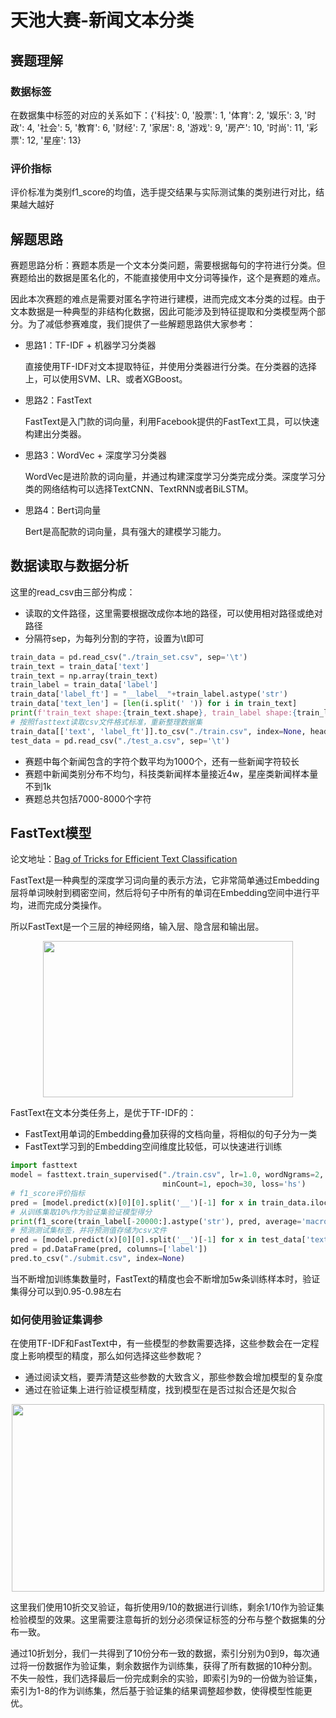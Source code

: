 # 天池大赛-新闻文本分类

## 赛题理解
### 数据标签

在数据集中标签的对应的关系如下：{'科技': 0, '股票': 1, '体育': 2, '娱乐': 3, '时政': 4, '社会': 5, '教育': 6, '财经': 7, '家居': 8, '游戏': 9, '房产': 10, '时尚': 11, '彩票': 12, '星座': 13}

### 评价指标

评价标准为类别f1_score的均值，选手提交结果与实际测试集的类别进行对比，结果越大越好

## 解题思路

赛题思路分析：赛题本质是一个文本分类问题，需要根据每句的字符进行分类。但赛题给出的数据是匿名化的，不能直接使用中文分词等操作，这个是赛题的难点。

因此本次赛题的难点是需要对匿名字符进行建模，进而完成文本分类的过程。由于文本数据是一种典型的非结构化数据，因此可能涉及到特征提取和分类模型两个部分。为了减低参赛难度，我们提供了一些解题思路供大家参考：

- 思路1：TF-IDF + 机器学习分类器
  
  直接使用TF-IDF对文本提取特征，并使用分类器进行分类。在分类器的选择上，可以使用SVM、LR、或者XGBoost。

- 思路2：FastText

  FastText是入门款的词向量，利用Facebook提供的FastText工具，可以快速构建出分类器。

- 思路3：WordVec + 深度学习分类器

  WordVec是进阶款的词向量，并通过构建深度学习分类完成分类。深度学习分类的网络结构可以选择TextCNN、TextRNN或者BiLSTM。

- 思路4：Bert词向量

  Bert是高配款的词向量，具有强大的建模学习能力。

## 数据读取与数据分析

这里的read_csv由三部分构成：

- 读取的文件路径，这里需要根据改成你本地的路径，可以使用相对路径或绝对路径
- 分隔符sep，为每列分割的字符，设置为\t即可

```python
train_data = pd.read_csv("./train_set.csv", sep='\t')
train_text = train_data['text']
train_text = np.array(train_text)
train_label = train_data['label']
train_data['label_ft'] = "__label__"+train_label.astype('str')
train_data['text_len'] = [len(i.split(' ')) for i in train_text]
print(f'train_text shape:{train_text.shape}, train_label shape:{train_label.shape}')
# 按照fasttext读取csv文件格式标准，重新整理数据集
train_data[['text', 'label_ft']].to_csv("./train.csv", index=None, header=None, sep='\t')
test_data = pd.read_csv("./test_a.csv", sep='\t')
```

- 赛题中每个新闻包含的字符个数平均为1000个，还有一些新闻字符较长
- 赛题中新闻类别分布不均匀，科技类新闻样本量接近4w，星座类新闻样本量不到1k
- 赛题总共包括7000-8000个字符

## FastText模型

论文地址：[Bag of Tricks for Efficient Text Classification](https://arxiv.org/abs/1607.01759)

FastText是一种典型的深度学习词向量的表示方法，它非常简单通过Embedding层将单词映射到稠密空间，然后将句子中所有的单词在Embedding空间中进行平均，进而完成分类操作。

所以FastText是一个三层的神经网络，输入层、隐含层和输出层。

<div align=center>
<img src="image/fasttext_model.jpg" width="400" height="250" />
</div>

FastText在文本分类任务上，是优于TF-IDF的：
- FastText用单词的Embedding叠加获得的文档向量，将相似的句子分为一类
- FastText学习到的Embedding空间维度比较低，可以快速进行训练

```python
import fasttext
model = fasttext.train_supervised("./train.csv", lr=1.0, wordNgrams=2, verbose=2,
                                  minCount=1, epoch=30, loss='hs')
# f1_score评价指标
pred = [model.predict(x)[0][0].split('__')[-1] for x in train_data.iloc[-20000:]['text']]
# 从训练集取10%作为验证集验证模型得分
print(f1_score(train_label[-20000:].astype('str'), pred, average='macro'))
# 预测测试集标签，并将预测值存储为csv文件
pred = [model.predict(x)[0][0].split('__')[-1] for x in test_data['text']]
pred = pd.DataFrame(pred, columns=['label'])
pred.to_csv("./submit.csv", index=None)
```
当不断增加训练集数量时，FastText的精度也会不断增加5w条训练样本时，验证集得分可以到0.95-0.98左右

### 如何使用验证集调参

在使用TF-IDF和FastText中，有一些模型的参数需要选择，这些参数会在一定程度上影响模型的精度，那么如何选择这些参数呢？
- 通过阅读文档，要弄清楚这些参数的大致含义，那些参数会增加模型的复杂度
- 通过在验证集上进行验证模型精度，找到模型在是否过拟合还是欠拟合

<div align=center>
<img src="./image/2022-03-04.jpg" width="500" height="300" />
</div>

这里我们使用10折交叉验证，每折使用9/10的数据进行训练，剩余1/10作为验证集检验模型的效果。这里需要注意每折的划分必须保证标签的分布与整个数据集的分布一致。

通过10折划分，我们一共得到了10份分布一致的数据，索引分别为0到9，每次通过将一份数据作为验证集，剩余数据作为训练集，获得了所有数据的10种分割。不失一般性，我们选择最后一份完成剩余的实验，即索引为9的一份做为验证集，索引为1-8的作为训练集，然后基于验证集的结果调整超参数，使得模型性能更优。